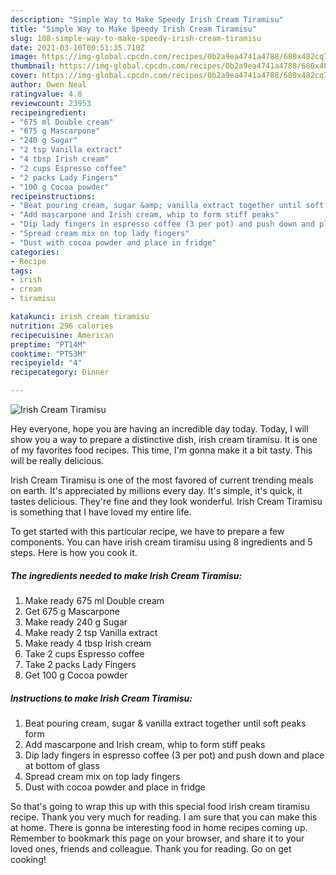 ```yaml
---
description: "Simple Way to Make Speedy Irish Cream Tiramisu"
title: "Simple Way to Make Speedy Irish Cream Tiramisu"
slug: 108-simple-way-to-make-speedy-irish-cream-tiramisu
date: 2021-03-10T00:51:35.710Z
image: https://img-global.cpcdn.com/recipes/0b2a9ea4741a4788/680x482cq70/irish-cream-tiramisu-recipe-main-photo.jpg
thumbnail: https://img-global.cpcdn.com/recipes/0b2a9ea4741a4788/680x482cq70/irish-cream-tiramisu-recipe-main-photo.jpg
cover: https://img-global.cpcdn.com/recipes/0b2a9ea4741a4788/680x482cq70/irish-cream-tiramisu-recipe-main-photo.jpg
author: Owen Neal
ratingvalue: 4.8
reviewcount: 23953
recipeingredient:
- "675 ml Double cream"
- "675 g Mascarpone"
- "240 g Sugar"
- "2 tsp Vanilla extract"
- "4 tbsp Irish cream"
- "2 cups Espresso coffee"
- "2 packs Lady Fingers"
- "100 g Cocoa powder"
recipeinstructions:
- "Beat pouring cream, sugar &amp; vanilla extract together until soft peaks form"
- "Add mascarpone and Irish cream, whip to form stiff peaks"
- "Dip lady fingers in espresso coffee (3 per pot) and push down and place at bottom of glass"
- "Spread cream mix on top lady fingers"
- "Dust with cocoa powder and place in fridge"
categories:
- Recipe
tags:
- irish
- cream
- tiramisu

katakunci: irish cream tiramisu 
nutrition: 296 calories
recipecuisine: American
preptime: "PT14M"
cooktime: "PT53M"
recipeyield: "4"
recipecategory: Dinner

---
```



![Irish Cream Tiramisu](https://img-global.cpcdn.com/recipes/0b2a9ea4741a4788/680x482cq70/irish-cream-tiramisu-recipe-main-photo.jpg)

Hey everyone, hope you are having an incredible day today. Today, I will show you a way to prepare a distinctive dish, irish cream tiramisu. It is one of my favorites food recipes. This time, I'm gonna make it a bit tasty. This will be really delicious.



Irish Cream Tiramisu is one of the most favored of current trending meals on earth. It's appreciated by millions every day. It's simple, it's quick, it tastes delicious. They're fine and they look wonderful. Irish Cream Tiramisu is something that I have loved my entire life.


To get started with this particular recipe, we have to prepare a few components. You can have irish cream tiramisu using 8 ingredients and 5 steps. Here is how you cook it.

<!--inarticleads1-->

##### The ingredients needed to make Irish Cream Tiramisu:

1. Make ready 675 ml Double cream
1. Get 675 g Mascarpone
1. Make ready 240 g Sugar
1. Make ready 2 tsp Vanilla extract
1. Make ready 4 tbsp Irish cream
1. Take 2 cups Espresso coffee
1. Take 2 packs Lady Fingers
1. Get 100 g Cocoa powder




<!--inarticleads2-->

##### Instructions to make Irish Cream Tiramisu:

1. Beat pouring cream, sugar &amp; vanilla extract together until soft peaks form
1. Add mascarpone and Irish cream, whip to form stiff peaks
1. Dip lady fingers in espresso coffee (3 per pot) and push down and place at bottom of glass
1. Spread cream mix on top lady fingers
1. Dust with cocoa powder and place in fridge




So that's going to wrap this up with this special food irish cream tiramisu recipe. Thank you very much for reading. I am sure that you can make this at home. There is gonna be interesting food in home recipes coming up. Remember to bookmark this page on your browser, and share it to your loved ones, friends and colleague. Thank you for reading. Go on get cooking!
